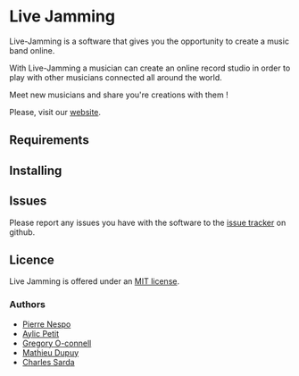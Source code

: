 # Live Jamming

Live-Jamming is a software that gives you the opportunity to create a music band online.

With Live-Jamming a musician can create an online record studio in order to play with other musicians connected all around the world.

Meet new musicians and share you're creations with them !

Please, visit our [website](http://www.live-jamming.com).

## Requirements

## Installing

## Issues

Please report any issues you have with the software to the [issue tracker](http://github.com/livejamming/Live-Jamming/issues) on github.

## Licence

Live Jamming is offered under an [MIT license](http://www.opensource.org/licenses/mit-license.php).

### Authors
* [Pierre Nespo](http://github.com/pi3r)
* [Aylic Petit](http://github.com/Sushl)
* [Gregory O-connell](http://github.com/kryzantem)
* [Mathieu Dupuy](http://github.com/deronnax)
* [Charles Sarda](http://github.com/CharlesS)